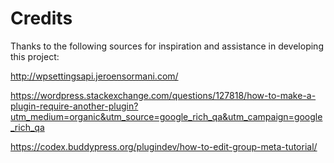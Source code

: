 # Credits

Thanks to the following sources for inspiration and assistance in developing this project:

http://wpsettingsapi.jeroensormani.com/

https://wordpress.stackexchange.com/questions/127818/how-to-make-a-plugin-require-another-plugin?utm_medium=organic&utm_source=google_rich_qa&utm_campaign=google_rich_qa

https://codex.buddypress.org/plugindev/how-to-edit-group-meta-tutorial/
